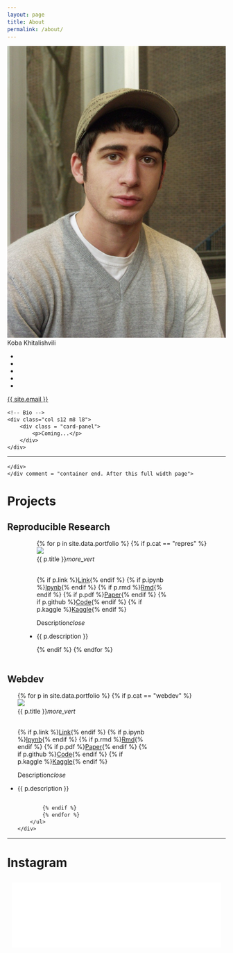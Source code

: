 ```yaml
---
layout: page
title: About
permalink: /about/
---
```


<div class="row">
	<div class="col s12 m4 l4">
	  <div class="card">
	    <div class="card-image">
	      <img src="/img/about.jpg">
	      <span class="card-title"> 
	      	<span class="strokeme">Koba Khitalishvili</span>
	      </span>
	    </div>
	    <div class="card-content">
			<ul class="unstyled list-inline">
			    <li>
			        <a href="https://www.facebook.com/cobra.khitalishvili" target="_blank"><i class="fa fa-facebook-square fa-2x"></i></a>
			    </li>
			    <li>
			        <a href="https://www.linkedin.com/in/kobakhit/" target="_blank"><i class="fa fa-linkedin-square fa-2x"></i></a>
			    </li>
			    <li>
			        <a href="https://plus.google.com/u/0/102338506491711479673/about" target="_blank"><i class="fa fa-google-plus-square fa-2x"></i></a>
			    </li>
			    <li>
			        <a href="https://github.com/KobaKhit"><i class="fa fa-github fa-2x" target="_blank"></i></a>
			    </li>
			    <li>
			        <a href="https://instagram.com/dostre"><i class="fa fa-instagram fa-2x" target="_blank"></i></a>
			    </li>
			    <!-- <li>
			        <a href="http://vk.com/id5413481"><i class="fa fa-vk fa-2x" target="_blank"></i></a>
			    </li> -->
			</ul>
	    </div>
	    <div class="card-action center">
	      <a href="mailto:{{ site.email }}">{{ site.email }}</a>
	    </div>
	  </div>
	</div>

	<!-- Bio -->
	<div class="col s12 m8 l8">
		<div class = "card-panel">
	        <p>Coming...</p>
	    </div>
	</div>
</div>

<hr>

	</div>
	</div comment = "container end. After this full width page">

<div class = "row">
	<h1 id = "projects" class = "center">Projects</h1>
	<h2 class = "center">Reproducible Research</h2>
	<div>
		<ul class = "list-inline unstyled center" style =" display:table; margin:0 auto;">
			{% for p in site.data.portfolio %}
			{% if p.cat == "repres" %}
			<li style = "margin-right:30px">
				<div class="card small" style = "max-width:300px; display:inline-block">
				    <div class="card-image waves-effect waves-block waves-light">
				      <img class="activator" src="{{ p.img }}">
				    </div>
				    <div class="card-content">
				      <span class="card-title activator grey-text text-darken-4">{{ p.title }}<i class="material-icons right">more_vert</i></span>
				      <br>
				      <br>
				      <p class = "card-title">
				      	{% if p.link %}<a href="{{ p.link }}" target = "_blank">Link</a>{% endif %}
				      	{% if p.ipynb %}<a href="{{ p.ipynb }}" target = "_blank">Ipynb</a>{% endif %}
				      	{% if p.rmd %}<a href="{{ p.rmd }}" target = "_blank">Rmd</a>{% endif %}
				      	{% if p.pdf %}<a href="{{ p.pdf }}" target = "_blank">Paper</a>{% endif %}
				      	{% if p.github %}<a href="{{ p.github}}" target = "_blank">Code</a>{% endif %}
				      	{% if p.kaggle %}<a href="{{ p.kaggle}}" target = "_blank">Kaggle</a>{% endif %}
				      </p>
				    </div>
				    <div class="card-reveal">
				      <span class="card-title grey-text text-darken-4">Description<i class="material-icons right">close</i></span>
				      <p>{{ p.description }}</p>
				    </div>
				</div>
			</li>
			{% endif %}
			{% endfor %}
		</ul>
	</div>
</div>

<br>

<div class = "row">
	<h2 class = "center">Webdev</h2>
	<div>
		<ul class = "list-inline unstyled center">
			{% for p in site.data.portfolio %}
			{% if p.cat == "webdev" %}
			<li style = "margin-right:30px">
				<div class="card small" style = "max-width:300px; display:inline-block">
				    <div class="card-image waves-effect waves-block waves-light">
				      <img class="activator" src="{{ p.img }}">
				    </div>
				    <div class="card-content">
				      <span class="card-title activator grey-text text-darken-4">{{ p.title }}<i class="material-icons right">more_vert</i></span>
				      <br>
				      <br>
				      <p class = "card-title">
				      	{% if p.link %}<a href="{{ p.link }}" target = "_blank">Link</a>{% endif %}
				      	{% if p.ipynb %}<a href="{{ p.ipynb }}" target = "_blank">Ipynb</a>{% endif %}
				      	{% if p.rmd %}<a href="{{ p.rmd }}" target = "_blank">Rmd</a>{% endif %}
				      	{% if p.pdf %}<a href="{{ p.pdf }}" target = "_blank">Paper</a>{% endif %}
				      	{% if p.github %}<a href="{{ p.github}}" target = "_blank">Code</a>{% endif %}
				      	{% if p.kaggle %}<a href="{{ p.kaggle}}" target = "_blank">Kaggle</a>{% endif %}
				      </p>
				    </div>
				    <div class="card-reveal">
				      <span class="card-title grey-text text-darken-4">Description<i class="material-icons right">close</i></span>
				      <p>{{ p.description }}</p>
				    </div>
				</div>
			</li>

			{% endif %}
			{% endfor %}
		</ul>
	</div>
</div>

<hr> 

<h1 class = "center">Instagram</h1>

<div  style='padding:10px'>
    <script src="//instansive.com/widget/js/instansive.js"></script><iframe src="//instansive.com/widgets/ae59f1d1ab970282e4227e6c3376cfe550bb12de.html" id="instansive_ae59f1d1ab" name="instansive_ae59f1d1ab"  scrolling="no" allowtransparency="true" class="instansive-widget" style="width: 100%; border: 0; overflow: hidden;"></iframe>
</div>